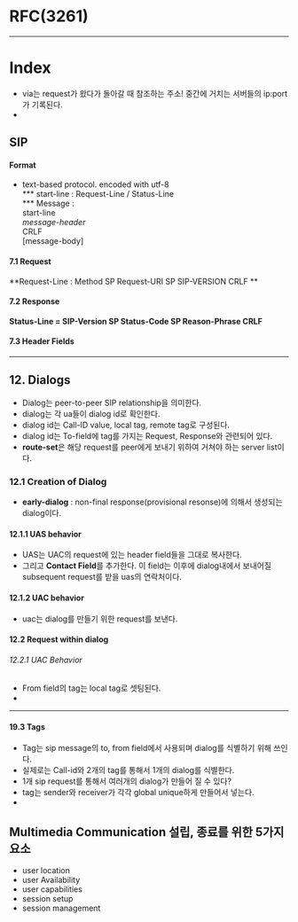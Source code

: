 # RFC(3261)
---

# Index  



- via는 request가 왔다가 돌아갈 때 참조하는 주소! 중간에 거치는 서버들의 ip:port가 기록된다.
- 
## SIP

#### Format
- text-based protocol. encoded with utf-8   
*** start-line : Request-Line / Status-Line  
*** Message :  
  start-line  
  *message-header*  
  CRLF  
  [message-body]  

#### 7.1 Request  
**Request-Line : Method SP Request-URI SP SIP-VERSION CRLF **  

#### 7.2 Response  
**Status-Line = SIP-Version SP Status-Code SP Reason-Phrase CRLF**   

#### 7.3 Header Fields  


---
## 12. Dialogs  
- Dialog는 peer-to-peer SIP relationship을 의미한다.  
- dialog는 각 ua들이 dialog id로 확인한다.
- dialog id는 Call-ID value, local tag, remote tag로 구성된다.  
- dialog id는 To-field에 tag를 가지는 Request, Response와 관련되어 있다.  
- **route-set**은 해당 request를 peer에게 보내기 위하여 거쳐야 하는 server list이다.  


### 12.1 Creation of Dialog  
- **early-dialog** : non-final response(provisional resonse)에 의해서 생성되는 dialog이다.


#### 12.1.1 UAS behavior  
- UAS는 UAC의 request에 있는 header field들을 그대로 복사한다.
- 그리고 **Contact Field**를 추가한다. 이 field는 이후에 dialog내에서 보내어질 subsequent request를 받을 uas의 연락처이다.



#### 12.1.2 UAC behavior  
- uac는 dialog를 만들기 위한 request를 보낸다.



#### 12.2 Request within dialog  


###### 12.2.1 UAC Behavior

- From field의 tag는 local tag로 셋팅된다.
-


---
#### 19.3 Tags  
- Tag는 sip message의 to, from field에서 사용되며 dialog를 식별하기 위해 쓰인다.  
- 실제로는 Call-id와 2개의 tag를 통해서 1개의 dialog를 식별한다.  
- 1개 sip request를 통해서 여러개의 dialog가 만들어 질 수 있다?   
- tag는 sender와 receiver가 각각 global unique하게 만들어서 넣는다.  
-










Multimedia Communication 설립, 종료를 위한 5가지 요소
-----------------------------------------------------

-	user location  
-	user Availability  
-	user capabilities  
-	session setup  
-	session management  
